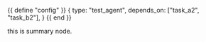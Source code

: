 {{ define "config" }}
{
    type: "test_agent", 
    depends_on: ["task_a2", "task_b2"],
}
{{ end }}

this is summary node.
